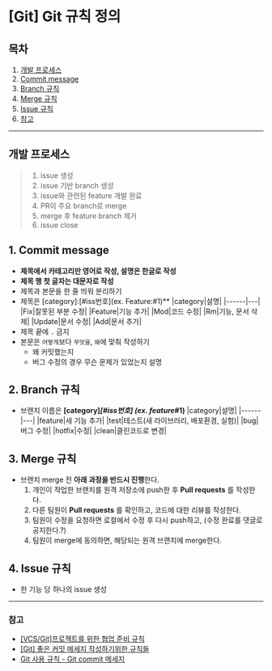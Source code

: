 [Git] Git 규칙 정의
===============
## 목차
1. [개발 프로세스](#개발-프로세스)
2. [Commit message](#1-commit-message)
3. [Branch 규칙](#2-branch-규칙)
4. [Merge 규칙](#3-merge-규칙)
5. [Issue 규칙](#4-issue-규칙)
6. [참고](#참고)
---

## 개발 프로세스
> 1. issue 생성
> 2. issue 기반 branch 생성
> 3. issue와 관련된 feature 개발 완료
> 4. PR이 주요 branch로 merge
> 5. merge 후 feature branch 제거
> 6. issue close

## 1. Commit message
- **제목에서 카테고리만 영어로 작성, 설명은 한글로 작성**
- **제목 행 첫 글자는 대문자로 작성**
- 제목과 본문을 한 줄 띄워 분리하기
- 제목은 [category]:[#iss번호](ex. Feature:#1)**
  |category|설명|
  |------|---|
  |Fix|잘못된 부분 수정|
  |Feature|기능 추가|
  |Mod|코드 수정|
  |Rm|기능, 문서 삭제|
  |Update|문서 수정|
  |Add|문서 추가|
- 제목 끝에 `.` 금지
- 본문은 `어떻게`보다 `무엇을`, `왜`에 맞춰 작성하기
    - 왜 커밋했는지
    - 버그 수정의 경우 무슨 문제가 있었는지 설명

## 2. Branch 규칙
- 브랜치 이름은 **[category]_[#iss번호] (ex. feature_#1)**
  |category|설명|
  |------|---|
  |feature|새 기능 추가|
  |test|테스트(새 라이브러리, 배포환경, 실험)|
  |bug|버그 수정|
  |hotfix|수정|
  |clean|클린코드로 변경|
  
## 3. Merge 규칙
- 브랜치 merge 전 **아래 과정을 반드시 진행**한다.
    1. 개인이 작업한 브랜치를 원격 저장소에 push한 후 **Pull requests** 를 작성한다.
    2. 다른 팀원이 **Pull requests** 를 확인하고, 코드에 대한 리뷰를 작성한다.
    3. 팀원이 수정을 요청하면 로컬에서 수정 후 다시 push하고, (수정 완료를 댓글로 공지한다.?)
    4. 팀원이 merge에 동의하면, 해당되는 원격 브랜치에 merge한다.
  
## 4. Issue 규칙
- 한 기능 당 하나의 issue 생성



---

### 참고
- [[VCS/Git]프로젝트를 위한 협업 준비 규칙](https://nomad-programmer.tistory.com/35)
- [[Git] 좋은 커밋 메세지 작성하기위한 규칙들](https://beomseok95.tistory.com/328)
- [Git 사용 규칙 - Git commit 메세지](https://tttsss77.tistory.com/58)
